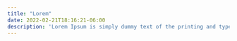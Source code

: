 ```yaml
---
title: "Lorem"
date: 2022-02-21T18:16:21-06:00
description: 'Lorem Ipsum is simply dummy text of the printing and typesetting industry. Lorem Ipsum has been the industry's standard dummy text ever since the 1500s, when an unknown printer took a galley of type and scrambled it to make a type specimen book.'
---
```



